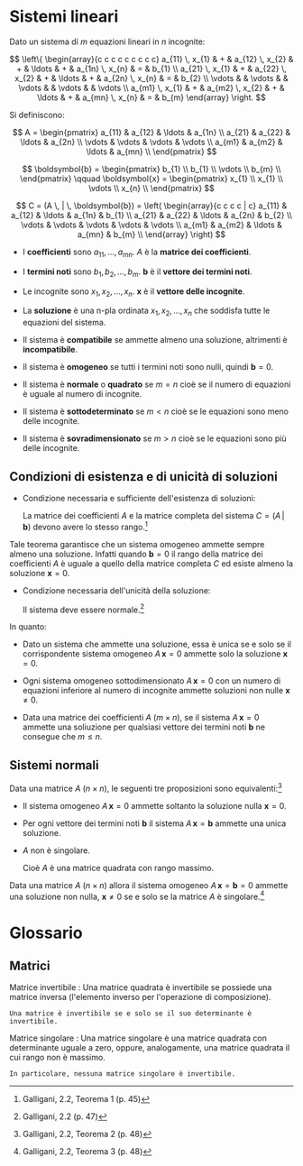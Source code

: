 # Sistemi lineari

Dato un sistema di $m$ equazioni lineari in $n$ incognite:

$$
\left\{
\begin{array}{c c c c c c c c c}
    a_{11} \, x_{1} & + & a_{12} \, x_{2} & + & \ldots & + & a_{1n} \, x_{n} & = & b_{1}  \\
    a_{21} \, x_{1} & + & a_{22} \, x_{2} & + & \ldots & + & a_{2n} \, x_{n} & = & b_{2}  \\
    \vdots          &   & \vdots          &   & \vdots &   & \vdots          &   & \vdots \\
    a_{m1} \, x_{1} & + & a_{m2} \, x_{2} & + & \ldots & + & a_{mn} \, x_{n} & = & b_{m}
\end{array}
\right.
$$

Si definiscono:

$$
A =
\begin{pmatrix}
    a_{11} & a_{12} & \ldots & a_{1n} \\
    a_{21} & a_{22} & \ldots & a_{2n} \\
    \vdots & \vdots & \vdots & \vdots \\
    a_{m1} & a_{m2} & \ldots & a_{mn} \\
\end{pmatrix}
$$

$$
\boldsymbol{b} =
\begin{pmatrix}
    b_{1} \\
    b_{1} \\
    \vdots \\
    b_{m} \\
    \end{pmatrix}
\qquad
\boldsymbol{x} =
\begin{pmatrix}
    x_{1} \\
    x_{1} \\
    \vdots \\
    x_{n} \\
\end{pmatrix}
$$

$$
C = (A \, | \, \boldsymbol{b}) =
\left(
\begin{array}{c c c c | c}
    a_{11} & a_{12} & \ldots & a_{1n} & b_{1}  \\
    a_{21} & a_{22} & \ldots & a_{2n} & b_{2}  \\
    \vdots & \vdots & \vdots & \vdots & \vdots \\
    a_{m1} & a_{m2} & \ldots & a_{mn} & b_{m}  \\
\end{array}
\right)
$$

* I **coefficienti** sono $a_{11}, \ldots, a_{mn}$.
  $A$ è la **matrice dei coefficienti**.

* I **termini noti** sono $b_{1}, b_{2}, \ldots, b_{m}$.
  $\boldsymbol{b}$ è il **vettore dei termini noti**.

* Le incognite sono $x_{1}, x_{2}, \ldots, x_{n}$.
  $\boldsymbol{x}$ è il **vettore delle incognite**.

* La **soluzione** è una n-pla ordinata $x_{1}, x_{2}, \ldots, x_{n}$
  che soddisfa tutte le equazioni del sistema.

* Il sistema è **compatibile** se ammette almeno una soluzione,
  altrimenti è **incompatibile**.

* Il sistema è **omogeneo** se tutti i termini noti sono nulli,
  quindi $\boldsymbol{b} = 0$.

* Il sistema è **normale** o **quadrato** se $m = n$ cioè se il
  numero di equazioni è uguale al numero di incognite.

* Il sistema è **sottodeterminato** se $m < n$ cioè se le equazioni
  sono meno delle incognite.

* Il sistema è **sovradimensionato** se $m > n$ cioè se le equazioni
  sono più delle incognite.

## Condizioni di esistenza e di unicità di soluzioni

* Condizione necessaria e sufficiente dell'esistenza di soluzioni:

  La matrice dei coefficienti $A$ e la matrice completa del sistema
  $C = (A \, | \, \boldsymbol{b})$ devono avere lo stesso rango.[^th_esistenza]

Tale teorema garantisce che un sistema omogeneo ammette sempre almeno
una soluzione. Infatti quando $\boldsymbol{b} = 0$ il rango della
matrice dei coefficienti $A$ è uguale a quello della matrice completa
$C$ ed esiste almeno la soluzione $\boldsymbol{x} = 0$.

* Condizione necessaria dell'unicità della soluzione:

  Il sistema deve essere normale.[^unicità]

In quanto:

* Dato un sistema che ammette una soluzione, essa è unica se e solo se
  il corrispondente sistema omogeneo $A \, \boldsymbol{x} = 0$ ammette
  solo la soluzione $\boldsymbol{x} = 0$.

* Ogni sistema omogeneo sottodimensionato $A \, \boldsymbol{x} = 0$ con
  un numero di equazioni inferiore al numero di incognite ammette
  soluzioni non nulle $\boldsymbol{x} \neq 0$.

* Data una matrice dei coefficienti $A$ $(m \times n)$, se il sistema
  $A \, \boldsymbol{x} = 0$ ammette una soliuzione per qualsiasi vettore
  dei termini noti $\boldsymbol{b}$ ne consegue che $m \leq n$.

[^th_esistenza]: Galligani, 2.2, Teorema 1 (p. 45)
[^unicità]: Galligani, 2.2 (p. 47)

## Sistemi normali

Data una matrice $A$ $(n \times n)$, le seguenti tre proposizioni
sono equivalenti:[^th_singolare_1]

* Il sistema omogeneo $A \, \boldsymbol{x} = 0$ ammette soltanto la soluzione
  nulla $\boldsymbol{x} = 0$.

* Per ogni vettore dei termini noti $\boldsymbol{b}$ il sistema
  $A \, \boldsymbol{x} = \boldsymbol{b}$ ammette una unica soluzione.

* $A$ non è singolare.

  Cioè $A$ è una matrice quadrata con rango massimo.

Data una matrice $A$ $(n \times n)$ allora il sistema omogeneo
$A \, \boldsymbol{x} = \boldsymbol{b} = 0$ ammette una soluzione non nulla,
$\boldsymbol{x} \neq 0$ se e solo se la matrice $A$ è singolare.[^th_singolare_2]

[^th_singolare_1]: Galligani, 2.2, Teorema 2 (p. 48)
[^th_singolare_2]: Galligani, 2.2, Teorema 3 (p. 48)

# Glossario

## Matrici

Matrice invertibile
:   Una matrice quadrata è invertibile se possiede una matrice inversa
    (l'elemento inverso per l'operazione di composizione).

    Una matrice è invertibile se e solo se il suo determinante è invertibile.

Matrice singolare
:   Una matrice singolare è una matrice quadrata con determinante uguale
    a zero, oppure, analogamente, una matrice quadrata il cui rango non
    è massimo.

    In particolare, nessuna matrice singolare è invertibile.
